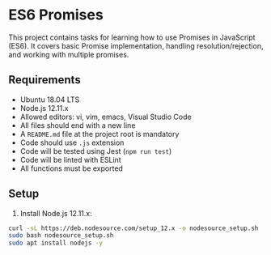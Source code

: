 # ES6 Promises

This project contains tasks for learning how to use Promises in JavaScript (ES6). 
It covers basic Promise implementation, handling resolution/rejection, and working with multiple promises.

## Requirements
- Ubuntu 18.04 LTS
- Node.js 12.11.x
- Allowed editors: vi, vim, emacs, Visual Studio Code
- All files should end with a new line
- A `README.md` file at the project root is mandatory
- Code should use `.js` extension
- Code will be tested using Jest (`npm run test`)
- Code will be linted with ESLint
- All functions must be exported


## Setup
1. Install Node.js 12.11.x:
```bash
curl -sL https://deb.nodesource.com/setup_12.x -o nodesource_setup.sh
sudo bash nodesource_setup.sh
sudo apt install nodejs -y
